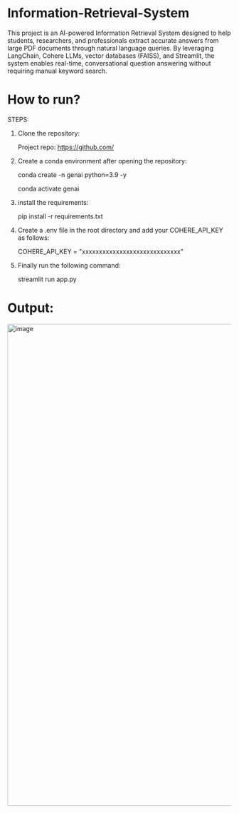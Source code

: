 # Information-Retrieval-System

This project is an AI-powered Information Retrieval System designed to help students, researchers, and professionals extract accurate answers from large PDF documents through natural language queries. By leveraging LangChain, Cohere LLMs, vector databases (FAISS), and Streamlit, the system enables real-time, conversational question answering without requiring manual keyword search.

# How to run?

STEPS:

1) Clone the repository:

   Project repo: https://github.com/
2) Create a conda environment after opening the repository:

   conda create -n genai python=3.9 -y

   conda activate genai
3) install the requirements:

   pip install -r requirements.txt

4) Create a .env file in the root directory and add your COHERE_API_KEY as follows:

   COHERE_API_KEY = "xxxxxxxxxxxxxxxxxxxxxxxxxxxxx"
5) Finally run the following command:

   streamlit run app.py

# Output:
<img width="1920" height="1080" alt="image" src="https://github.com/user-attachments/assets/44f1969f-b5ab-4b5c-b25a-ff33428f38eb" />

